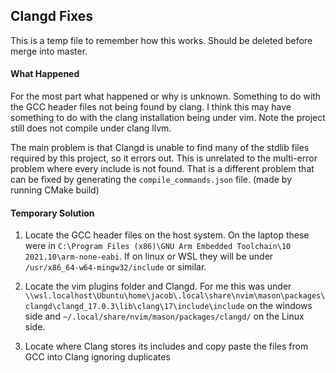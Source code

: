 ## Clangd Fixes
This is a temp file to remember how this works. Should be deleted before merge into master.

#### What Happened
For the most part what happened or why is unknown. Something to do with the GCC header files not being found by clang. I think this may have something to do with the clang installation being under vim. Note the project still does not compile under clang llvm.

The main problem is that Clangd is unable to find many of the stdlib files required by this project, so it errors out. This is unrelated to the multi-error problem where every include is not found. That is a different problem that can be fixed by generating the `compile_commands.json` file. (made by running CMake build)

#### Temporary Solution
1. Locate the GCC header files on the host system. On the laptop these were in `C:\Program Files (x86)\GNU Arm Embedded Toolchain\10 2021.10\arm-none-eabi`. If on linux or WSL they will be under `/usr/x86_64-w64-mingw32/include` or similar.

2. Locate the vim plugins folder and Clangd. For me this was under `\\wsl.localhost\Ubuntu\home\jacob\.local\share\nvim\mason\packages\clangd\clangd_17.0.3\lib\clang\17\include\include` on the windows side and `~/.local/share/nvim/mason/packages/clangd/` on the Linux side.

3. Locate where Clang stores its includes and copy paste the files from GCC into Clang ignoring duplicates
